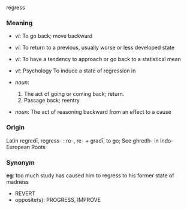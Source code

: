 regress
### Meaning
+ _vi_: To go back; move backward
+ _vi_: To return to a previous, usually worse or less developed state
+ _vi_: To have a tendency to approach or go back to a statistical mean
+ _vt_: Psychology To induce a state of regression in

+ _noun_:
   1. The act of going or coming back; return.
   2. Passage back; reentry
+ _noun_: The act of reasoning backward from an effect to a cause

### Origin

Latin regredī, regress- : re-, re- + gradī, to go; See ghredh- in Indo-European Roots

### Synonym

__eg__: too much study has caused him to regress to his former state of madness

+ REVERT
+ opposite(s): PROGRESS, IMPROVE


